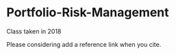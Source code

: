 # Portfolio-Risk-Management
Class taken in 2018

Please considering add a reference link when you cite.
